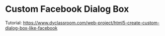 # Custom Facebook Dialog Box

Tutorial: https://www.dyclassroom.com/web-project/html5-create-custom-dialog-box-like-facebook
